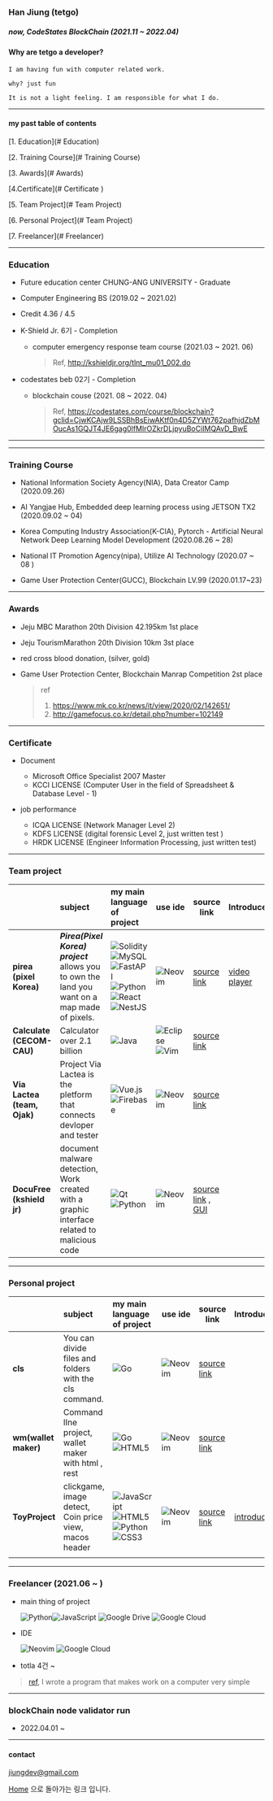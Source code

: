 ### Han Jiung (tetgo)

##### now, CodeStates BlockChain (2021.11 ~ 2022.04)



#### Why are tetgo a developer?

```
I am having fun with computer related work.

why? just fun

It is not a light feeling. I am responsible for what I do.
```



***



#### my past table of contents



[1. Education](# Education)

[2. Training Course](# Training Course)

[3. Awards](# Awards)

[4.Certificate](# Certificate )

[5. Team Project](# Team Project)

[6. Personal Project](# Team Project)

[7. Freelancer](# Freelancer)



***



### Education



-  Future education center CHUNG-ANG UNIVERSITY - Graduate
  - Computer Engineering BS (2019.02 ~ 2021.02)
  - Credit 4.36 / 4.5
  
  
  
- K-Shield Jr. 6기 - Completion
  - computer emergency response team course (2021.03 ~ 2021. 06)
  
    >  Ref, http://kshieldjr.org/tlnt_mu01_002.do
  
  

- codestates beb 02기 - Completion

  - blockchain couse (2021. 08 ~ 2022. 04)

    > Ref, https://codestates.com/course/blockchain?gclid=CjwKCAjw9LSSBhBsEiwAKtf0n4D5ZYWt762pafhjdZbMOucAs1GQJT4JE6gag0lfMIrOZkrDLjpyuBoCiIMQAvD_BwE




***



***



### Training Course

- National Information Society Agency(NIA), Data Creator Camp (2020.09.26)

- AI Yangjae Hub, Embedded deep learning process using JETSON TX2 (2020.09.02 ~ 04)

- Korea Computing Industry Association(K-CIA), Pytorch - Artificial Neural Network Deep Learning Model Development (2020.08.26 ~ 28)

- National IT Promotion Agency(nipa), Utilize AI Technology (2020.07 ~ 08 )

- Game User Protection Center(GUCC), Blockchain LV.99 (2020.01.17~23)




***



### Awards

- Jeju MBC Marathon 20th Division 42.195km 1st place

- Jeju TourismMarathon 20th Division 10km 3st place

- red cross blood donation, (silver, gold)

- Game User Protection Center, Blockchain Manrap Competition 2st place
  >  ref
  >
  > 1. https://www.mk.co.kr/news/it/view/2020/02/142651/
  > 2. http://gamefocus.co.kr/detail.php?number=102149
  
  

***



### Certificate

- Document	
  - Microsoft Office Specialist 2007 Master
  - KCCI LICENSE (Computer User in the field of Spreadsheet & Database Level - 1)

- job performance
  - ICQA LICENSE (Network Manager Level 2)
  - KDFS LICENSE (digital forensic Level 2, just written test )
  - HRDK LICENSE (Engineer Information Processing, just written test)



***



### Team project



|                             | subject                                                      | my main language of project                                  | use ide                                                      | source link                                                  | Introduce                                                    |
| --------------------------- | :----------------------------------------------------------- | :----------------------------------------------------------- | ------------------------------------------------------------ | ------------------------------------------------------------ | ------------------------------------------------------------ |
| **pirea (pixel Korea)**     | ***Pirea(Pixel Korea) project*** allows you to own the land you want on a map made of pixels. | ![Solidity](https://img.shields.io/badge/Solidity-%23363636.svg?style=for-the-badge&logo=solidity&logoColor=white) ![MySQL](https://img.shields.io/badge/mysql-%2300f.svg?style=for-the-badge&logo=mysql&logoColor=white) ![FastAPI](https://img.shields.io/badge/FastAPI-005571?style=for-the-badge&logo=fastapi)![Python](https://img.shields.io/badge/python-3670A0?style=for-the-badge&logo=python&logoColor=ffdd54)    ![React](https://img.shields.io/badge/react-%2320232a.svg?style=for-the-badge&logo=react&logoColor=%2361DAFB) ![NestJS](https://img.shields.io/badge/nestjs-%23E0234E.svg?style=for-the-badge&logo=nestjs&logoColor=white) | ![Neovim](https://img.shields.io/badge/NeoVim-%2357A143.svg?&style=for-the-badge&logo=neovim&logoColor=white) | [source link](https://github.com/codestates/BEB_02_pirea)    | [video player](https://drive.google.com/file/d/1-8TBhvpNMflwMd7jhKCoID51mSIfuWb9/view?usp=sharing) |
| **Calculate (CECOM-CAU)**   | Calculator over 2.1 billion                                  | ![Java](https://img.shields.io/badge/java-%23ED8B00.svg?style=for-the-badge&logo=java&logoColor=white) | ![Eclipse](https://img.shields.io/badge/Eclipse-FE7A16.svg?style=for-the-badge&logo=Eclipse&logoColor=white)![Vim](https://img.shields.io/badge/VIM-%2311AB00.svg?style=for-the-badge&logo=vim&logoColor=white) | [source link](https://github.com/CECOM-CAU/CECOME_CALCULATE.git) |                                                              |
| **Via Lactea (team, Ojak)** | Project Via Lactea is the pletform that connects devloper and tester | ![Vue.js](https://img.shields.io/badge/vuejs-%2335495e.svg?style=for-the-badge&logo=vuedotjs&logoColor=%234FC08D) ![Firebase](https://img.shields.io/badge/firebase-%23039BE5.svg?style=for-the-badge&logo=firebase) | ![Neovim](https://img.shields.io/badge/NeoVim-%2357A143.svg?&style=for-the-badge&logo=neovim&logoColor=white) | [source link](https://github.com/toto1444/Project-Via-Lactea) |                                                              |
| **DocuFree (kshield jr)**   | document malware detection,  Work created with a graphic interface related to malicious code | ![Qt](https://img.shields.io/badge/Qt-%23217346.svg?style=for-the-badge&logo=Qt&logoColor=white)   ![Python](https://img.shields.io/badge/python-3670A0?style=for-the-badge&logo=python&logoColor=ffdd54) | ![Neovim](https://img.shields.io/badge/NeoVim-%2357A143.svg?&style=for-the-badge&logo=neovim&logoColor=white) | [source link](https://github.com/toto1444/Project-Via-Lactea) ,   [GUI](https://github.com/tetgo/GUI) |                                                              |







***





### Personal project



|                      | subject                                                 | my main language of project                                  | use ide                                                      | source link                                        | Introduce                          |
| -------------------- | :------------------------------------------------------ | :----------------------------------------------------------- | ------------------------------------------------------------ | -------------------------------------------------- | ---------------------------------- |
| **cls**              | You can divide files and folders with the cls command.  | ![Go](https://img.shields.io/badge/go-%2300ADD8.svg?style=for-the-badge&logo=go&logoColor=white) | ![Neovim](https://img.shields.io/badge/NeoVim-%2357A143.svg?&style=for-the-badge&logo=neovim&logoColor=white) | [source link](https://github.com/tetgo/cls)        |                                    |
| **wm(wallet maker)** | Command lIne project, wallet maker with html , rest     | ![Go](https://img.shields.io/badge/go-%2300ADD8.svg?style=for-the-badge&logo=go&logoColor=white) ![HTML5](https://img.shields.io/badge/html5-%23E34F26.svg?style=for-the-badge&logo=html5&logoColor=white) | ![Neovim](https://img.shields.io/badge/NeoVim-%2357A143.svg?&style=for-the-badge&logo=neovim&logoColor=white) | [source link](https://github.com/tetgo/wm)         |                                    |
| **ToyProject**       | clickgame, image detect,  Coin price view, macos header | ![JavaScript](https://img.shields.io/badge/javascript-%23323330.svg?style=for-the-badge&logo=javascript&logoColor=%23F7DF1E) ![HTML5](https://img.shields.io/badge/html5-%23E34F26.svg?style=for-the-badge&logo=html5&logoColor=white) ![Python](https://img.shields.io/badge/python-3670A0?style=for-the-badge&logo=python&logoColor=ffdd54) ![CSS3](https://img.shields.io/badge/css3-%231572B6.svg?style=for-the-badge&logo=css3&logoColor=white) | ![Neovim](https://img.shields.io/badge/NeoVim-%2357A143.svg?&style=for-the-badge&logo=neovim&logoColor=white) | [source link](https://github.com/tetgo/ToyProject) | [introduce](https://wooong.dev/38) |
|                      |                                                         |                                                              |                                                              |                                                    |                                    |





***





### Freelancer (2021.06 ~ )	

- main thing of project

  ![Python](https://img.shields.io/badge/python-3670A0?style=for-the-badge&logo=python&logoColor=ffdd54)![JavaScript](https://img.shields.io/badge/javascript-%23323330.svg?style=for-the-badge&logo=javascript&logoColor=%23F7DF1E) ![Google Drive](https://img.shields.io/badge/Google%20Drive-4285F4?style=for-the-badge&logo=googledrive&logoColor=white) ![Google Cloud](https://img.shields.io/badge/GoogleCloud-%234285F4.svg?style=for-the-badge&logo=google-cloud&logoColor=white)

- IDE 

  ![Neovim](https://img.shields.io/badge/NeoVim-%2357A143.svg?&style=for-the-badge&logo=neovim&logoColor=white) ![Google Cloud](https://img.shields.io/badge/GoogleCloud-%234285F4.svg?style=for-the-badge&logo=google-cloud&logoColor=white) 

- totla 4건 ~

> [ref](https://soomgo.com/profile/users/5006849?from=my_info_preview), I wrote a program that makes work on a computer very simple





***



### blockChain node validator run

- 2022.04.01 ~



***



#### contact

jiungdev@gmail.com



[Home](https://tetgo.github.io/) 으로 돌아가는 링크 입니다.
